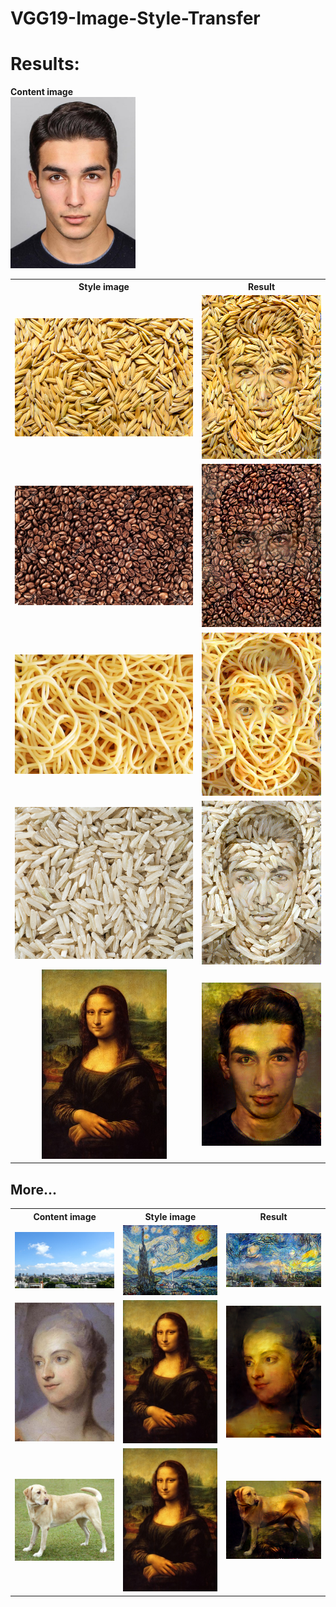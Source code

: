 # VGG19-Image-Style-Transfer

# Results:

**Content image**  
<img src="https://raw.githubusercontent.com/dredwardhyde/VGG19-Image-Style-Transfer/master/results/man_source.jpg" width="200"/>  
<table>
  <th>Style image</th><th>Result</th>  
  <tr>
    <td>
      <img src="https://raw.githubusercontent.com/dredwardhyde/VGG19-Image-Style-Transfer/master/results/something_source.jpg" width="300"/>
    </td>
    <td>
      <img src="https://raw.githubusercontent.com/dredwardhyde/VGG19-Image-Style-Transfer/master/results/something_result.png" width="200"/>
    </td>
  </tr>
  <tr>
    <td>
      <img src="https://raw.githubusercontent.com/dredwardhyde/VGG19-Image-Style-Transfer/master/results/coffee_source.jpg" width="300"/>
    </td>
    <td>
      <img src="https://raw.githubusercontent.com/dredwardhyde/VGG19-Image-Style-Transfer/master/results/coffee_result.png" width="200"/>
    </td>
  </tr>
  <tr>
    <td>
      <img src="https://raw.githubusercontent.com/dredwardhyde/VGG19-Image-Style-Transfer/master/results/spaghetti_source.jpg" width="300"/>
    </td>
    <td>
      <img src="https://raw.githubusercontent.com/dredwardhyde/VGG19-Image-Style-Transfer/master/results/spaghetti_result.png" width="200"/>
    </td>
  </tr>
  <tr>
    <td>
      <img src="https://raw.githubusercontent.com/dredwardhyde/VGG19-Image-Style-Transfer/master/results/rice_source.jpg" width="300"/>
    </td>
    <td>
      <img src="https://raw.githubusercontent.com/dredwardhyde/VGG19-Image-Style-Transfer/master/results/rice_result.png" width="200"/>
    </td>
  </tr>
  <tr>
    <td align="center">
       <img src="https://raw.githubusercontent.com/dredwardhyde/VGG19-Image-Style-Transfer/master/results/mona_liza.jpg" width="200"/>
    </td>
    <td>
      <img src="https://raw.githubusercontent.com/dredwardhyde/VGG19-Image-Style-Transfer/master/results/man_result.png" width="200"/>
    </td>
  </tr>
</table>

## More...  

<table>
  <th>Content image</th><th>Style image</th><th>Result</th>
  <tr>
    <td align="center">
       <img src="https://raw.githubusercontent.com/dredwardhyde/VGG19-Image-Style-Transfer/master/results/sky_source.jpg" width="350"/>
    </td>
    <td>
      <img src="https://raw.githubusercontent.com/dredwardhyde/VGG19-Image-Style-Transfer/master/results/starry_night.jpg" width="350"/>
    </td>
    <td>
      <img src="https://raw.githubusercontent.com/dredwardhyde/VGG19-Image-Style-Transfer/master/results/sky_result.png" width="350"/>
    </td>
   </tr>
    <tr>
    <td align="center">
       <img src="https://raw.githubusercontent.com/dredwardhyde/VGG19-Image-Style-Transfer/master/results/picture_source.jpg" width="350"/>
    </td>
    <td>
      <img src="https://raw.githubusercontent.com/dredwardhyde/VGG19-Image-Style-Transfer/master/results/mona_liza.jpg" width="300"/>
    </td>
    <td>
      <img src="https://raw.githubusercontent.com/dredwardhyde/VGG19-Image-Style-Transfer/master/results/picture_result.png" width="350"/>
    </td>
   </tr>
  <tr>
    <td align="center">
       <img src="https://raw.githubusercontent.com/dredwardhyde/VGG19-Image-Style-Transfer/master/results/dog_source.jpg" width="350"/>
    </td>
    <td>
      <img src="https://raw.githubusercontent.com/dredwardhyde/VGG19-Image-Style-Transfer/master/results/mona_liza.jpg" width="300"/>
    </td>
    <td>
      <img src="https://raw.githubusercontent.com/dredwardhyde/VGG19-Image-Style-Transfer/master/results/dog_result.png" width="350"/>
    </td>
   </tr>
</table>
